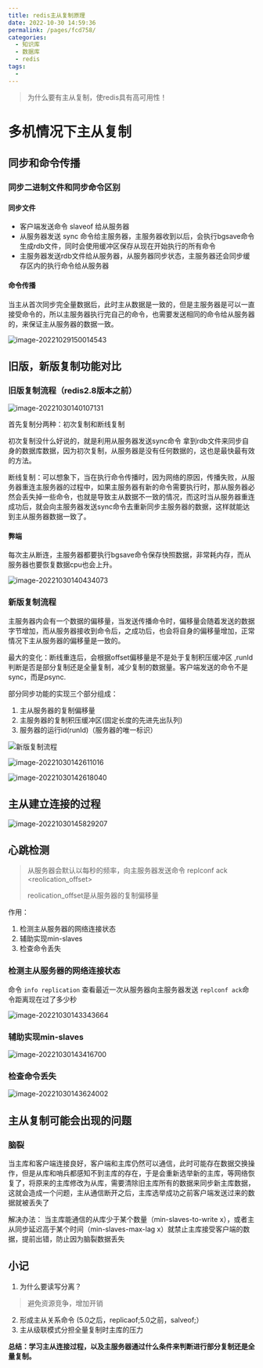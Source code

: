 ```yaml
---
title: redis主从复制原理
date: 2022-10-30 14:59:36
permalink: /pages/fcd758/
categories:
  - 知识库
  - 数据库
  - redis
tags:
  - 
---
```


> 为什么要有主从复制，使redis具有高可用性！
# 多机情况下主从复制


## 同步和命令传播

### 同步二进制文件和同步命令区别



#### 同步文件

- 客户端发送命令 slaveof  给从服务器
- 从服务器发送 sync 命令给主服务器，主服务器收到以后，会执行bgsave命令 生成rdb文件，同时会使用缓冲区保存从现在开始执行的所有命令
- 主服务器发送rdb文件给从服务器，从服务器同步状态，主服务器还会同步缓存区内的执行命令给从服务器

#### 命令传播
当主从首次同步完全量数据后，此时主从数据是一致的，但是主服务器是可以一直接受命令的，所以主服务器执行完自己的命令，也需要发送相同的命令给从服务器的，来保证主从服务器的数据一致。

![image-20221029150014543](https://img.ggball.top/img/image-20221029150014543.png?picGo)



## 旧版，新版复制功能对比

### 旧版复制流程（redis2.8版本之前）

![image-20221030140107131](https://img.ggball.top/img/image-20221030140107131.png?picGo)

首先复制分两种：初次复制和断线复制

初次复制没什么好说的，就是利用从服务器发送sync命令 拿到rdb文件来同步自身的数据库数据，因为初次复制，从服务器是没有任何数据的，这也是最快最有效的方法。

断线复制：可以想象下，当在执行命令传播时，因为网络的原因，传播失败，从服务器重连主服务器的过程中，如果主服务器有新的命令需要执行时，那从服务器必然会丢失掉一些命令，也就是导致主从数据不一致的情况，而这时当从服务器重连成功后，就会向主服务器发送sync命令去重新同步主服务器的数据，这样就能达到主从服务器数据一致了。

#### 弊端

每次主从断连，主服务器都要执行bgsave命令保存快照数据，非常耗内存，而从服务器也要恢复数据cpu也会上升。

![image-20221030140434073](https://img.ggball.top/img/image-20221030140434073.png?picGo)



### 新版复制流程

主服务器内会有一个数据的偏移量，当发送传播命令时，偏移量会随着发送的数据字节增加，而从服务器接收到命令后，之成功后，也会将自身的偏移量增加，正常情况下主从服务器的偏移量是一致的。

最大的变化：断线重连后，会根据offset偏移量是不是处于复制积压缓冲区 ,runId判断是否是部分复制还是全量复制，减少复制的数据量。客户端发送的命令不是sync，而是psync.

部分同步功能的实现三个部分组成：

1. 主从服务器的复制偏移量
2. 主服务器的复制积压缓冲区(固定长度的先进先出队列)
3. 服务器的运行id(runId)（服务器的唯一标识）

![新版复制流程](https://img.ggball.top/img/image-20221030142553561.png?picGo)

![image-20221030142611016](https://img.ggball.top/img/image-20221030142611016.png?picGo)

![image-20221030142618040](https://img.ggball.top/img/image-20221030142618040.png?picGo)

## 主从建立连接的过程

![image-20221030145829207](https://img.ggball.top/img/image-20221030145829207.png?picGo)

## 心跳检测

> 从服务器会默认以每秒的频率，向主服务器发送命令 replconf ack <reolication_offset>
>
> reolication_offset是从服务器的复制偏移量

作用：

1. 检测主从服务器的网络连接状态
2. 辅助实现min-slaves
3. 检查命令丢失

### 检测主从服务器的网络连接状态

命令 `info replication` 查看最近一次从服务器向主服务器发送 `replconf ack`命令距离现在过了多少秒

![image-20221030143343664](https://img.ggball.top/img/image-20221030143343664.png?picGo)



### 辅助实现min-slaves

![image-20221030143416700](https://img.ggball.top/img/image-20221030143416700.png?picGo)



### 检查命令丢失

![image-20221030143624002](https://img.ggball.top/img/image-20221030143624002.png?picGo)

## 主从复制可能会出现的问题

### 脑裂
当主库和客户端连接良好，客户端和主库仍然可以通信，此时可能存在数据交换操作，但是从库和哨兵都感知不到主库的存在，于是会重新选举新的主库，等网络恢复了，将原来的主库修改为从库，需要清除旧主库所有的数据来同步新主库数据，这就会造成一个问题，主从通信断开之后，主库选举成功之前客户端发送过来的数据就被丢失了

解决办法：
当主库能通信的从库少于某个数量（min-slaves-to-write x），或者主从同步延迟高于某个时间（min-slaves-max-lag x）就禁止主库接受客户端的数据，提前出错，防止因为脑裂数据丢失


## 小记
1. 为什么要读写分离？

>避免资源竞争，增加开销

2. 形成主从关系命令 (5.0之后，replicaof;5.0之前，salveof;）
3. 主从级联模式分担全量复制时主库的压力


**总结：学习主从连接过程，以及主服务器通过什么条件来判断进行部分复制还是全量复制。**

